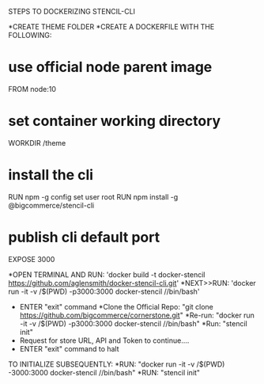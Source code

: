 STEPS TO DOCKERIZING STENCIL-CLI

*CREATE THEME FOLDER
*CREATE A DOCKERFILE WITH THE FOLLOWING:
# use official node parent image
FROM node:10
# set container working directory
WORKDIR /theme
# install the cli
RUN npm -g config set user root
RUN npm install -g @bigcommerce/stencil-cli
# publish cli default port
EXPOSE 3000

*OPEN TERMINAL AND RUN: 'docker build -t docker-stencil https://github.com/aglensmith/docker-stencil-cli.git'
*NEXT>>RUN: 'docker run -it -v /$(PWD) -p3000:3000 docker-stencil //bin/bash'
* ENTER "exit" command
*Clone the Official Repo: "git clone https://github.com/bigcommerce/cornerstone.git"
*Re-run: "docker run -it -v /$(PWD) -p3000:3000 docker-stencil //bin/bash"
*Run: "stencil init"
* Request for store URL, API and Token to continue....
* ENTER "exit" command to halt



TO INITIALIZE SUBSEQUENTLY:
*RUN: "docker run -it -v /$(PWD) -3000:3000 docker-stencil //bin/bash"
*RUN: "stencil init"